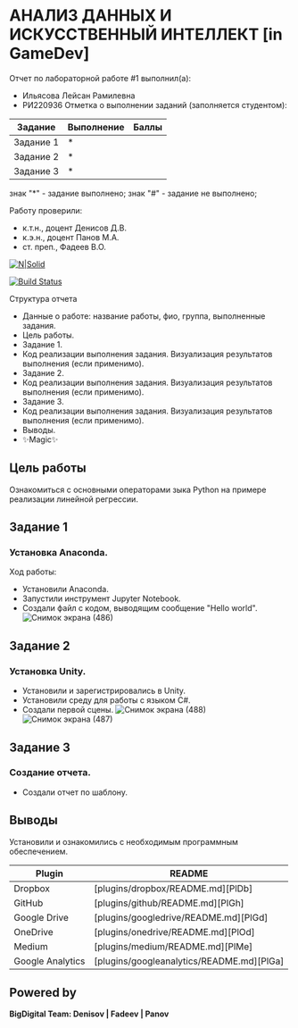 # АНАЛИЗ ДАННЫХ И ИСКУССТВЕННЫЙ ИНТЕЛЛЕКТ [in GameDev]
Отчет по лабораторной работе #1 выполнил(а):
- Ильясова Лейсан Рамилевна
- РИ220936
Отметка о выполнении заданий (заполняется студентом):

| Задание | Выполнение | Баллы |
| ------ | ------ | ------ |
| Задание 1 | * |  |
| Задание 2 | * |  |
| Задание 3 | * |  |

знак "*" - задание выполнено; знак "#" - задание не выполнено;

Работу проверили:
- к.т.н., доцент Денисов Д.В.
- к.э.н., доцент Панов М.А.
- ст. преп., Фадеев В.О.

[![N|Solid](https://cldup.com/dTxpPi9lDf.thumb.png)](https://nodesource.com/products/nsolid)

[![Build Status](https://travis-ci.org/joemccann/dillinger.svg?branch=master)](https://travis-ci.org/joemccann/dillinger)

Структура отчета

- Данные о работе: название работы, фио, группа, выполненные задания.
- Цель работы.
- Задание 1.
- Код реализации выполнения задания. Визуализация результатов выполнения (если применимо).
- Задание 2.
- Код реализации выполнения задания. Визуализация результатов выполнения (если применимо).
- Задание 3.
- Код реализации выполнения задания. Визуализация результатов выполнения (если применимо).
- Выводы.
- ✨Magic✨

## Цель работы
Ознакомиться с основными операторами зыка Python на примере реализации линейной регрессии.

## Задание 1
### Установка Anaconda.
Ход работы:
- Установили Anaconda.
- Запустили инструмент Jupyter Notebook.
- Создали файл с кодом, выводящим сообщение "Hello world".
![Снимок экрана (486)](https://github.com/Vedro12/workshop1/assets/127394413/b56646c4-2a2d-4e01-a970-e029c226922c)

## Задание 2
### Установка Unity.
- Установили и зарегистрировались в Unity.
- Установили среду для работы с языком C#.
- Создали первой сцены.
![Снимок экрана (488)](https://github.com/Vedro12/workshop1/assets/127394413/2428bf9a-c50e-48c7-9b2c-a38fc9c0fccd)
![Снимок экрана (487)](https://github.com/Vedro12/workshop1/assets/127394413/a392edee-0409-45df-a8b0-baa3ba16df22)

## Задание 3
### Создание отчета.
- Создали отчет по шаблону.

## Выводы

Установили и ознакомились с необходимым программным обеспечением.

| Plugin | README |
| ------ | ------ |
| Dropbox | [plugins/dropbox/README.md][PlDb] |
| GitHub | [plugins/github/README.md][PlGh] |
| Google Drive | [plugins/googledrive/README.md][PlGd] |
| OneDrive | [plugins/onedrive/README.md][PlOd] |
| Medium | [plugins/medium/README.md][PlMe] |
| Google Analytics | [plugins/googleanalytics/README.md][PlGa] |

## Powered by

**BigDigital Team: Denisov | Fadeev | Panov**
